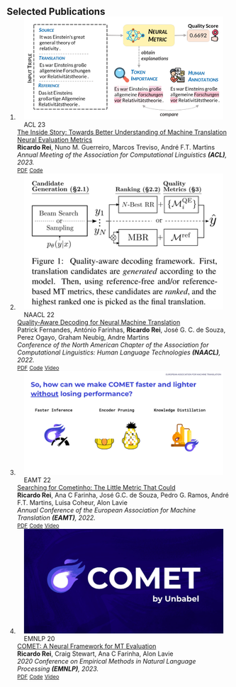 <h2 id="publications" style="margin: 2px 0px -15px;">Selected Publications</h2>

<div class="publications">
<ol class="bibliography">

<li>
<div class="pub-row">
  <div class="col-sm-3 abbr" style="position: relative;padding-right: 15px;padding-left: 15px;">
    <img src="assets/img/inside-story.png" class="teaser img-fluid z-depth-1">
    <abbr class="badge">ACL 23</abbr>
  </div>

  <div class="col-sm-9" style="position: relative;width: 100%;">
    <div class="title"><a href="https://arxiv.org/pdf/2305.11806.pdf">The Inside Story: Towards Better Understanding of Machine Translation Neural Evaluation Metrics </a></div>
    <div class="author"><strong>Ricardo Rei</strong>, Nuno M. Guerreiro, Marcos Treviso, André F.T. Martins</div>
    <div class="periodical"><em>Annual Meeting of the Association for Computational Linguistics <strong>(ACL)</strong>, 2023.</em></div>
    <div class="links">
      <a href="https://arxiv.org/abs/2305.11806" class="btn btn-sm z-depth-0" role="button" target="_blank" style="font-size:12px;">PDF</a>
      <a href="https://github.com/Unbabel/COMET/tree/explainable-metrics" class="btn btn-sm z-depth-0" role="button" target="_blank" style="font-size:12px;">Code</a>
    </div>
  </div>
</div>
</li>

<li>
<div class="pub-row">
  <div class="col-sm-3 abbr" style="position: relative;padding-right: 15px;padding-left: 15px;">
    <img src="assets/img/qaware.png" class="teaser img-fluid z-depth-1">
    <abbr class="badge">NAACL 22</abbr>
  </div>

  <div class="col-sm-9" style="position: relative;width: 100%;">
    <div class="title"><a href="https://aclanthology.org/2022.naacl-main.100/">Quality-Aware Decoding for Neural Machine Translation </a></div>
    <div class="author">Patrick Fernandes, António Farinhas, <strong>Ricardo Rei</strong>, José G. C. de Souza, Perez Ogayo, Graham Neubig, Andre Martins</div>
    <div class="periodical"><em>Conference of the North American Chapter of the Association for Computational Linguistics: Human Language Technologies <strong>(NAACL)</strong>, 2022.</em></div>
    <div class="links">
      <a href="https://aclanthology.org/2022.naacl-main.100.pdf" class="btn btn-sm z-depth-0" role="button" target="_blank" style="font-size:12px;">PDF</a>
      <a href="https://github.com/deep-spin/qaware-decode" class="btn btn-sm z-depth-0" role="button" target="_blank" style="font-size:12px;">Code</a>
      <a href="https://aclanthology.org/2022.naacl-main.100.mp4" class="btn btn-sm z-depth-0" role="button" target="_blank" style="font-size:12px;">Video</a>
    </div>
  </div>
</div>
</li>

<li>
<div class="pub-row">
  <div class="col-sm-3 abbr" style="position: relative;padding-right: 15px;padding-left: 15px;">
    <img src="assets/img/cometinho.png" class="teaser img-fluid z-depth-1">
    <abbr class="badge">EAMT 22</abbr>
  </div>

  <div class="col-sm-9" style="position: relative;width: 100%;">
    <div class="title"><a href="https://aclanthology.org/2022.eamt-1.9/">Searching for Cometinho: The Little Metric That Could </a></div>
    <div class="author"><strong>Ricardo Rei</strong>, Ana C Farinha, José G.C. de Souza, Pedro G. Ramos, André F.T. Martins, Luisa Coheur, Alon Lavie</div>
    <div class="periodical"><em>Annual Conference of the European Association for Machine Translation <strong>(EAMT)</strong>, 2022.</em></div>
    <div class="links">
      <a href="https://aclanthology.org/2022.eamt-1.9.pdf" class="btn btn-sm z-depth-0" role="button" target="_blank" style="font-size:12px;">PDF</a>
      <a href="https://github.com/Unbabel/COMET/" class="btn btn-sm z-depth-0" role="button" target="_blank" style="font-size:12px;">Code</a>
      <a href="https://www.youtube.com/watch?v=G2Hc_Z_xSEw&ab_channel=LT3Research" class="btn btn-sm z-depth-0" role="button" target="_blank" style="font-size:12px;">Video</a>
    </div>
  </div>
</div>
</li>

<li>
<div class="pub-row">
  <div class="col-sm-3 abbr" style="position: relative;padding-right: 15px;padding-left: 15px;">
    <img src="assets/img/comet.jpeg" class="teaser img-fluid z-depth-1">
    <abbr class="badge">EMNLP 20</abbr>
  </div>

  <div class="col-sm-9" style="position: relative;width: 100%;">
    <div class="title"><a href="https://aclanthology.org/2020.emnlp-main.213/">COMET: A Neural Framework for MT Evaluation </a></div>
    <div class="author"><strong>Ricardo Rei</strong>, Craig Stewart, Ana C Farinha, Alon Lavie</div>
    <div class="periodical"><em>2020 Conference on Empirical Methods in Natural Language Processing <strong>(EMNLP)</strong>, 2023.</em></div>
    <div class="links">
      <a href="https://aclanthology.org/2020.emnlp-main.213.pdf" class="btn btn-sm z-depth-0" role="button" target="_blank" style="font-size:12px;">PDF</a>
      <a href="https://github.com/Unbabel/COMET/" class="btn btn-sm z-depth-0" role="button" target="_blank" style="font-size:12px;">Code</a>
      <a href="https://slideslive.com/38938781/comet-a-neural-framework-for-mt-evaluation" class="btn btn-sm z-depth-0" role="button" target="_blank" style="font-size:12px;">Video</a>
    </div>
  </div>
</div>
</li>

<br>

</ol>
</div>

